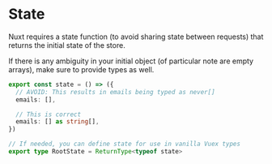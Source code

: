 ---
---

# State

Nuxt requires a state function (to avoid sharing state between requests) that returns the initial state of the store.

If there is any ambiguity in your initial object (of particular note are empty arrays), make sure to provide types as well.

```ts
export const state = () => ({
  // AVOID: This results in emails being typed as never[]
  emails: [],

  // This is correct
  emails: [] as string[],
})

// If needed, you can define state for use in vanilla Vuex types
export type RootState = ReturnType<typeof state>
```
